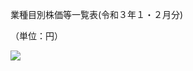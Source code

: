業種目別株価等一覧表(令和３年１・２月分)

（単位：円）

![](https://www.nta.go.jp/tmp/14cf35fe-3acf-41f1-8e94-8ce76133081b/images/88c1aff317e7674f6b90f64d573566d48969d6b862386fc40250a09dd8119739.jpg)